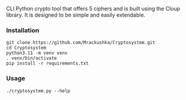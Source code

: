 CLI Python crypto tool that offers 5 ciphers and is built using the Cloup library. It is designed to be simple and easily extendable.
### Installation
```
git clone https://github.com/Mrackushka/Cryptosystem.git
cd Cryptosystem
python3.11 -m venv venv
. venv/bin/activate
pip install -r requirements.txt
```
### Usage
```
./cryptosystem.py --help
```
